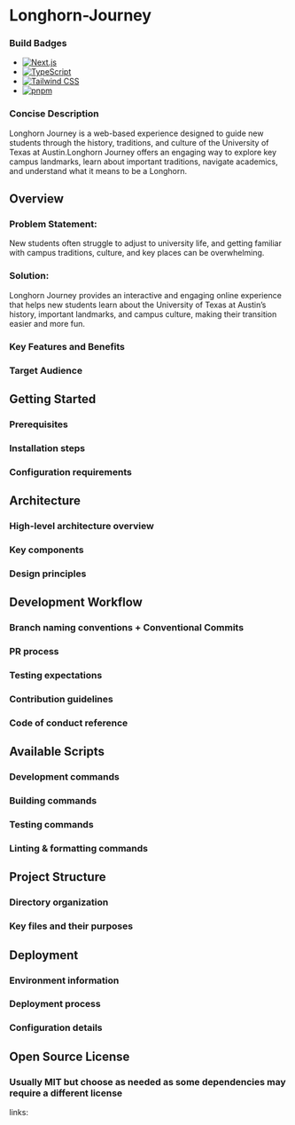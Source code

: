 # Longhorn-Journey

### Build Badges

* [![Next.js][Next.js]][Next-url]
* [![TypeScript][TypeScript]][TypeScript-url]
* [![Tailwind CSS][Tailwind]][Tailwind-url]
* [![pnpm][pnpm]][pnpm-url]

### Concise Description
Longhorn Journey is a web-based experience designed to guide new students through the history, traditions, and culture of the University of Texas at Austin.Longhorn Journey offers an engaging way to explore key campus landmarks, learn about important traditions, navigate academics, and understand what it means to be a Longhorn.


## Overview

### Problem Statement:
New students often struggle to adjust to university life, and getting familiar with campus traditions, culture, and key places can be overwhelming.

### Solution:
Longhorn Journey provides an interactive and engaging online experience that helps new students learn about the University of Texas at Austin’s history, important landmarks, and campus culture, making their transition easier and more fun.


### Key Features and Benefits

### Target Audience


## Getting Started 

### Prerequisites


### Installation steps
### Configuration requirements

## Architecture
### High-level architecture overview
### Key components
### Design principles

## Development Workflow
### Branch naming conventions + Conventional Commits
### PR process
### Testing expectations
### Contribution guidelines
### Code of conduct reference

## Available Scripts
### Development commands
### Building commands
### Testing commands
### Linting & formatting commands

## Project Structure
### Directory organization
### Key files and their purposes

## Deployment
### Environment information
### Deployment process
### Configuration details

## Open Source License
### Usually MIT but choose as needed as some dependencies may require a different license

links:

[Next.js]: https://img.shields.io/badge/Next.js-000000?style=for-the-badge&logo=nextdotjs&logoColor=white
[Next-url]: https://nextjs.org/

[TypeScript]: https://img.shields.io/badge/TypeScript-3178C6?style=for-the-badge&logo=typescript&logoColor=white
[TypeScript-url]: https://www.typescriptlang.org/

[Tailwind]: https://img.shields.io/badge/Tailwind_CSS-38B2AC?style=for-the-badge&logo=tailwind-css&logoColor=white
[Tailwind-url]: https://tailwindcss.com/

[pnpm]: https://img.shields.io/badge/pnpm-F69220?style=for-the-badge&logo=pnpm&logoColor=white
[pnpm-url]: https://pnpm.io/

[Bun]: https://img.shields.io/badge/Bun-000000?style=for-the-badge&logo=bun&logoColor=white
[Bun-url]: https://bun.sh/